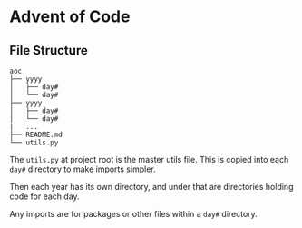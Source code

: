 # Advent of Code 

## File Structure 
```
aoc  
├── yyyy  
│   ├── day#  
│   └── day#  
├── yyyy 
│   ├── day#  
│   └── day#  
|   ...
├── README.md  
└── utils.py  
```

The `utils.py` at project root is the master utils file. This is copied into each `day#` directory to make imports simpler. 

Then each year has its own directory, and under that are directories holding code for each day. 

Any imports are for packages or other files within a `day#` directory.